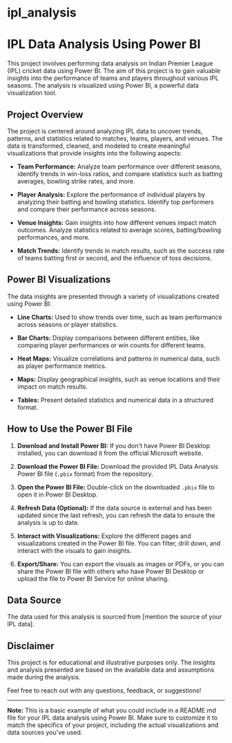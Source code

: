 # ipl_analysis

# IPL Data Analysis Using Power BI

This project involves performing data analysis on Indian Premier League (IPL) cricket data using Power BI. The aim of this project is to gain valuable insights into the performance of teams and players throughout various IPL seasons. The analysis is visualized using Power BI, a powerful data visualization tool.

## Project Overview

The project is centered around analyzing IPL data to uncover trends, patterns, and statistics related to matches, teams, players, and venues. The data is transformed, cleaned, and modeled to create meaningful visualizations that provide insights into the following aspects:

- **Team Performance:** Analyze team performance over different seasons, identify trends in win-loss ratios, and compare statistics such as batting averages, bowling strike rates, and more.

- **Player Analysis:** Explore the performance of individual players by analyzing their batting and bowling statistics. Identify top performers and compare their performance across seasons.

- **Venue Insights:** Gain insights into how different venues impact match outcomes. Analyze statistics related to average scores, batting/bowling performances, and more.

- **Match Trends:** Identify trends in match results, such as the success rate of teams batting first or second, and the influence of toss decisions.

## Power BI Visualizations

The data insights are presented through a variety of visualizations created using Power BI:

- **Line Charts:** Used to show trends over time, such as team performance across seasons or player statistics.

- **Bar Charts:** Display comparisons between different entities, like comparing player performances or win counts for different teams.

- **Heat Maps:** Visualize correlations and patterns in numerical data, such as player performance metrics.

- **Maps:** Display geographical insights, such as venue locations and their impact on match results.

- **Tables:** Present detailed statistics and numerical data in a structured format.

## How to Use the Power BI File

1. **Download and Install Power BI:** If you don't have Power BI Desktop installed, you can download it from the official Microsoft website.

2. **Download the Power BI File:** Download the provided IPL Data Analysis Power BI file (`.pbix` format) from the repository.

3. **Open the Power BI File:** Double-click on the downloaded `.pbix` file to open it in Power BI Desktop.

4. **Refresh Data (Optional):** If the data source is external and has been updated since the last refresh, you can refresh the data to ensure the analysis is up to date.

5. **Interact with Visualizations:** Explore the different pages and visualizations created in the Power BI file. You can filter, drill down, and interact with the visuals to gain insights.

6. **Export/Share:** You can export the visuals as images or PDFs, or you can share the Power BI file with others who have Power BI Desktop or upload the file to Power BI Service for online sharing.

## Data Source

The data used for this analysis is sourced from [mention the source of your IPL data].

## Disclaimer

This project is for educational and illustrative purposes only. The insights and analysis presented are based on the available data and assumptions made during the analysis.

Feel free to reach out with any questions, feedback, or suggestions!

---

**Note:** This is a basic example of what you could include in a README.md file for your IPL data analysis using Power BI. Make sure to customize it to match the specifics of your project, including the actual visualizations and data sources you've used.
